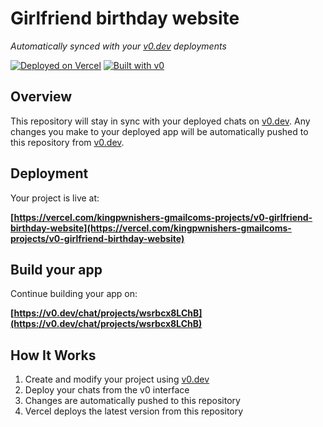 # Girlfriend birthday website

*Automatically synced with your [v0.dev](https://v0.dev) deployments*

[![Deployed on Vercel](https://img.shields.io/badge/Deployed%20on-Vercel-black?style=for-the-badge&logo=vercel)](https://vercel.com/kingpwnishers-gmailcoms-projects/v0-girlfriend-birthday-website)
[![Built with v0](https://img.shields.io/badge/Built%20with-v0.dev-black?style=for-the-badge)](https://v0.dev/chat/projects/wsrbcx8LChB)

## Overview

This repository will stay in sync with your deployed chats on [v0.dev](https://v0.dev).
Any changes you make to your deployed app will be automatically pushed to this repository from [v0.dev](https://v0.dev).

## Deployment

Your project is live at:

**[https://vercel.com/kingpwnishers-gmailcoms-projects/v0-girlfriend-birthday-website](https://vercel.com/kingpwnishers-gmailcoms-projects/v0-girlfriend-birthday-website)**

## Build your app

Continue building your app on:

**[https://v0.dev/chat/projects/wsrbcx8LChB](https://v0.dev/chat/projects/wsrbcx8LChB)**

## How It Works

1. Create and modify your project using [v0.dev](https://v0.dev)
2. Deploy your chats from the v0 interface
3. Changes are automatically pushed to this repository
4. Vercel deploys the latest version from this repository
